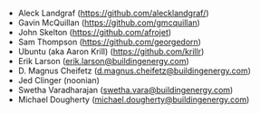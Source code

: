 - Aleck Landgraf (https://github.com/alecklandgraf/)
- Gavin McQuillan (https://github.com/gmcquillan)
- John Skelton (https://github.com/afrojet)
- Sam Thompson (https://github.com/georgedorn)
- Ubuntu (aka Aaron Krill) (https://github.com/krillr)
- Erik Larson (erik.larson@buildingenergy.com)
- D. Magnus Cheifetz (d.magnus.cheifetz@buildingenergy.com)
- Jed Clinger (noonian)
- Swetha Varadharajan (swetha.vara@buildingenergy.com)
- Michael Dougherty (michael.dougherty@buildingenergy.com)

